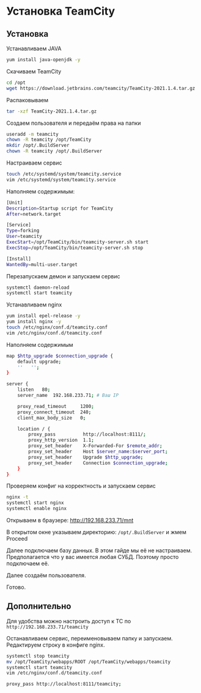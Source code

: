 # Установка TeamCity

## Установка

Устанавливаем JAVA
``` bash
yum install java-openjdk -y
```

Скачиваем TeamCity
``` bash
cd /opt
wget https://download.jetbrains.com/teamcity/TeamCity-2021.1.4.tar.gz
```

Распаковываем
``` bash
tar -xzf TeamCity-2021.1.4.tar.gz
```

Создаем пользователя и передаём права на папки
``` bash
useradd -m teamcity
chown -R teamcity /opt/TeamCity
mkdir /opt/.BuildServer
chown -R teamcity /opt/.BuildServer
```

Настраиваем сервис
``` bash
touch /etc/systemd/system/teamcity.service
vim /etc/systemd/system/teamcity.service
```

Наполняем содержимым:
``` bash title="/etc/systemd/system/teamcity.service"
[Unit]
Description=Startup script for TeamCity
After=network.target

[Service]
Type=forking
User=teamcity
ExecStart=/opt/TeamCity/bin/teamcity-server.sh start
ExecStop=/opt/TeamCity/bin/teamcity-server.sh stop

[Install]
WantedBy=multi-user.target
```

Перезапускаем демон и запускаем сервис
``` bash
systemctl daemon-reload
systemctl start teamcity
```

Устанавливаем nginx
``` bash
yum install epel-release -y
yum install nginx -y
touch /etc/nginx/conf.d/teamcity.conf
vim /etc/nginx/conf.d/teamcity.conf
```

Наполняем содержимым
``` bash title="/etc/nginx/conf.d/teamcity.conf"
map $http_upgrade $connection_upgrade {
    default upgrade;
    ''   '';
}

server {
    listen   80;
    server_name  192.168.233.71; # Ваш IP

    proxy_read_timeout     1200;
    proxy_connect_timeout  240;
    client_max_body_size   0;

    location / {
        proxy_pass          http://localhost:8111/;
        proxy_http_version  1.1;
        proxy_set_header    X-Forwarded-For $remote_addr;
        proxy_set_header    Host $server_name:$server_port;
        proxy_set_header    Upgrade $http_upgrade;
        proxy_set_header    Connection $connection_upgrade;
    }
}
```
Проверяем конфиг на корректность и запускаем сервис
``` bash
nginx -t
systemctl start nginx
systemctl enable nginx
```

Открываем в браузере: http://192.168.233.71/mnt

В открытом окне указываем директорию: `/opt/.BuildServer` и жмем Proceed

Далее подключаем базу данных. В этом гайде мы её не настраиваем. Предполагается что у вас имеется любая СУБД. Поэтому просто подключаем её.

Далее создаём пользователя.

Готово.

## Дополнительно

Для удобства можно настроить доступ к TC по `http://192.168.233.71/teamcity`

Останавливаем сервис, переименовываем папку и запускаем. Редактируем строку в конфиге nginx.
``` bash
systemctl stop teamcity
mv /opt/TeamCity/webapps/ROOT /opt/TeamCity/webapps/teamcity
systemctl start teamcity
vim /etc/nginx/conf.d/teamcity.conf
```

``` bash title="/etc/nginx/conf.d/teamcity.conf"
proxy_pass http://localhost:8111/teamcity;
```
